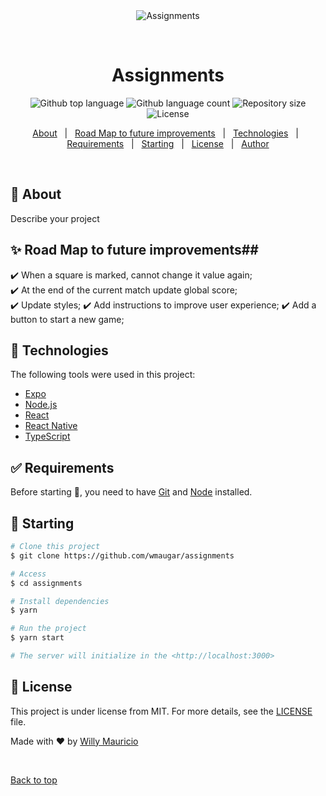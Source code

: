 <div align="center" id="top"> 
  <img src="./.github/app.gif" alt="Assignments" />

  &#xa0;

  <!-- <a href="https://assignments.netlify.app">Demo</a> -->
</div>

<h1 align="center">Assignments</h1>

<p align="center">
  <img alt="Github top language" src="https://img.shields.io/github/languages/top/wmaugar/assignments?color=56BEB8">

  <img alt="Github language count" src="https://img.shields.io/github/languages/count/wmaugar/assignments?color=56BEB8">

  <img alt="Repository size" src="https://img.shields.io/github/repo-size/wmaugar/assignments?color=56BEB8">

  <img alt="License" src="https://img.shields.io/github/license/wmaugar/assignments?color=56BEB8">

  <!-- <img alt="Github issues" src="https://img.shields.io/github/issues/wmaugar/assignments?color=56BEB8" /> -->

  <!-- <img alt="Github forks" src="https://img.shields.io/github/forks/wmaugar/assignments?color=56BEB8" /> -->

  <!-- <img alt="Github stars" src="https://img.shields.io/github/stars/wmaugar/assignments?color=56BEB8" /> -->
</p>

<!-- Status -->

<!-- <h4 align="center"> 
	🚧  Assignments 🚀 Under construction...  🚧
</h4> 

<hr> -->

<p align="center">
  <a href="#dart-about">About</a> &#xa0; | &#xa0; 
  <a href="#sparkles-features">Road Map to future improvements</a> &#xa0; | &#xa0;
  <a href="#rocket-technologies">Technologies</a> &#xa0; | &#xa0;
  <a href="#white_check_mark-requirements">Requirements</a> &#xa0; | &#xa0;
  <a href="#checkered_flag-starting">Starting</a> &#xa0; | &#xa0;
  <a href="#memo-license">License</a> &#xa0; | &#xa0;
  <a href="https://github.com/wmaugar" target="_blank">Author</a>
</p>

<br>

## :dart: About ##

Describe your project

## :sparkles: Road Map to future improvements##

:heavy_check_mark: When a square is marked, cannot change it value again;\
:heavy_check_mark: At the end of the current match update global score;\
:heavy_check_mark: Update styles;
:heavy_check_mark: Add instructions to improve user experience;
:heavy_check_mark: Add a button to start a new game;

## :rocket: Technologies ##

The following tools were used in this project:

- [Expo](https://expo.io/)
- [Node.js](https://nodejs.org/en/)
- [React](https://pt-br.reactjs.org/)
- [React Native](https://reactnative.dev/)
- [TypeScript](https://www.typescriptlang.org/)

## :white_check_mark: Requirements ##

Before starting :checkered_flag:, you need to have [Git](https://git-scm.com) and [Node](https://nodejs.org/en/) installed.

## :checkered_flag: Starting ##

```bash
# Clone this project
$ git clone https://github.com/wmaugar/assignments

# Access
$ cd assignments

# Install dependencies
$ yarn

# Run the project
$ yarn start

# The server will initialize in the <http://localhost:3000>
```

## :memo: License ##

This project is under license from MIT. For more details, see the [LICENSE](LICENSE.md) file.


Made with :heart: by <a href="https://github.com/wmaugar" target="_blank">Willy Mauricio</a>

&#xa0;

<a href="#top">Back to top</a>

